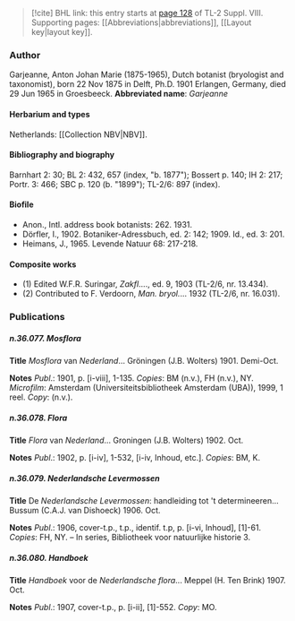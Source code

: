 > [!cite] BHL link: this entry starts at [page 128](https://www.biodiversitylibrary.org/page/33258606) of TL-2 Suppl. VIII.
> Supporting pages: [[Abbreviations|abbreviations]], [[Layout key|layout key]].

### Author

Garjeanne, Anton Johan Marie (1875-1965), Dutch botanist (bryologist and taxonomist), born 22 Nov 1875 in Delft, Ph.D. 1901 Erlangen, Germany, died 29 Jun 1965 in Groesbeeck. 
**Abbreviated name**: *Garjeanne*

#### Herbarium and types

Netherlands: [[Collection NBV|NBV]].

#### Bibliography and biography

Barnhart 2: 30; BL 2: 432, 657 (index, "b. 1877"); Bossert p. 140; IH 2: 217; Portr. 3: 466; SBC p. 120 (b. "1899"); TL-2/6: 897 (index).

#### Biofile

- Anon., Intl. address book botanists: 262. 1931.
- Dörfler, I., 1902. Botaniker-Adressbuch, ed. 2: 142; 1909. Id., ed. 3: 201.
- Heimans, J., 1965. Levende Natuur 68: 217-218.

#### Composite works

- (1) Edited W.F.R. Suringar, *Zakfl*...., ed. 9, 1903 (TL-2/6, nr. 13.434).
- (2) Contributed to F. Verdoorn, *Man. bryol.*... 1932 (TL-2/6, nr. 16.031).

### Publications

##### n.36.077. Mosflora

**Title**
*Mosflora* van *Nederland*... Gröningen (J.B. Wolters) 1901. Demi-Oct.

**Notes**
*Publ*.: 1901, p. \[i-viii\], 1-135. *Copies*: BM (n.v.), FH (n.v.), NY. *Microfilm*: Amsterdam (Universiteitsbibliotheek Amsterdam (UBA)), 1999, 1 reel. *Copy*: (n.v.).

##### n.36.078. Flora

**Title**
*Flora* van *Nederland*... Groningen (J.B. Wolters) 1902. Oct.

**Notes**
*Publ*.: 1902, p. \[i-iv\], 1-532, \[i-iv, Inhoud, etc.\]. *Copies*: BM, K.

##### n.36.079. Nederlandsche Levermossen

**Title**
De *Nederlandsche Levermossen*: handleiding tot 't determineeren... Bussum (C.A.J. van Dishoeck) 1906. Oct.

**Notes**
*Publ*.: 1906, cover-t.p., t.p., identif. t.p, p. \[i-vi, Inhoud\], \[1\]-61. *Copies*: FH, NY. – In series, Bibliotheek voor natuurlijke historie 3.

##### n.36.080. Handboek

**Title**
*Handboek* voor de *Nederlandsche flora*... Meppel (H. Ten Brink) 1907. Oct.

**Notes**
*Publ*.: 1907, cover-t.p., p. \[i-ii\], \[1\]-552. *Copy*: MO.

